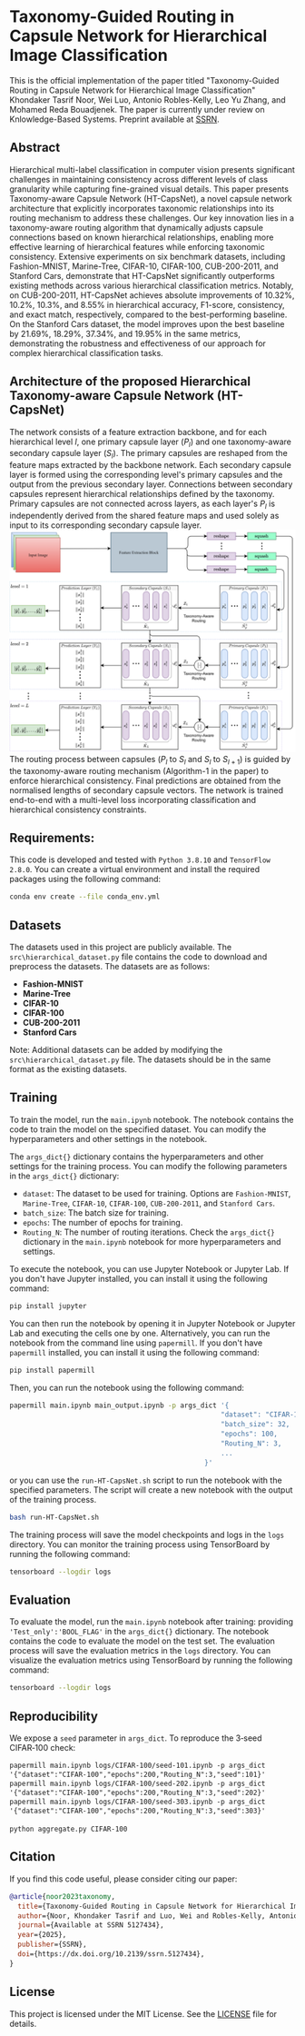 # Taxonomy-Guided Routing in Capsule Network for Hierarchical Image Classification

This is the official implementation of the paper titled "Taxonomy-Guided Routing in Capsule Network for Hierarchical Image Classification" Khondaker Tasrif Noor, Wei Luo, Antonio Robles-Kelly, Leo Yu Zhang, and Mohamed Reda Bouadjenek. The paper is currently under review on Knlowledge-Based Systems. Preprint available at [SSRN](https://ssrn.com/abstract=5127434).

## Abstract
Hierarchical multi-label classification in computer vision presents significant challenges in maintaining consistency across different levels of class granularity while capturing fine-grained visual details. This paper presents Taxonomy-aware Capsule Network (HT-CapsNet), a novel capsule network architecture that explicitly incorporates taxonomic relationships into its routing mechanism to address these challenges. Our key innovation lies in a taxonomy-aware routing algorithm that dynamically adjusts capsule connections based on known hierarchical relationships, enabling more effective learning of hierarchical features while enforcing taxonomic consistency. Extensive experiments on six benchmark datasets, including Fashion-MNIST, Marine-Tree, CIFAR-10, CIFAR-100, CUB-200-2011, and Stanford Cars, demonstrate that HT-CapsNet significantly outperforms existing methods across various hierarchical classification metrics. Notably, on CUB-200-2011, HT-CapsNet achieves absolute improvements of $10.32\%$, $10.2\%$, $10.3\%$, and $8.55\%$ in hierarchical accuracy, F1-score, consistency, and exact match, respectively, compared to the best-performing baseline. On the Stanford Cars dataset, the model improves upon the best baseline by $21.69\%$, $18.29\%$, $37.34\%$, and $19.95\%$ in the same metrics, demonstrating the robustness and effectiveness of our approach for complex hierarchical classification tasks.

## Architecture of the proposed Hierarchical Taxonomy-aware Capsule Network (HT-CapsNet)
The network consists of a feature extraction backbone, and for each hierarchical level $l$, one primary capsule layer $(P_{l})$ and one taxonomy-aware secondary capsule layer $(S_{l})$. The primary capsules are reshaped from the feature maps extracted by the backbone network. Each secondary capsule layer is formed using the corresponding level's primary capsules and the output from the previous secondary layer. Connections between secondary capsules represent hierarchical relationships defined by the taxonomy. Primary capsules are not connected across layers, as each layer's $P_l$ is independently derived from the shared feature maps and used solely as input to its corresponding secondary capsule layer.
![Fig: Architecture of the proposed Hierarchical Taxonomy-aware Capsule Network (HT-CapsNet)](src/model_arch/FIG-Architecture.png?raw=true "Architecture of the proposed Hierarchical Taxonomy-aware Capsule Network (HT-CapsNet)")
The routing process between capsules ($P_{l}$ to $S_{l}$ and $S_{l}$ to $S_{l+1}$) is guided by the taxonomy-aware routing mechanism (Algorithm-1 in the paper) to enforce hierarchical consistency. Final predictions are obtained from the normalised lengths of secondary capsule vectors. The network is trained end-to-end with a multi-level loss incorporating classification and hierarchical consistency constraints.

## Requirements:
This code is developed and tested with `Python 3.8.10` and `TensorFlow 2.8.0`. You can create a virtual environment and install the required packages using the following command:

```bash
conda env create --file conda_env.yml
```

## Datasets
The datasets used in this project are publicly available. The `src\hierarchical_dataset.py` file contains the code to download and preprocess the datasets. The datasets are as follows:
- **Fashion-MNIST**
- **Marine-Tree**
- **CIFAR-10**
- **CIFAR-100**
- **CUB-200-2011**
- **Stanford Cars**

Note: Additional datasets can be added by modifying the `src\hierarchical_dataset.py` file. The datasets should be in the same format as the existing datasets.

## Training

To train the model, run the `main.ipynb` notebook. The notebook contains the code to train the model on the specified dataset. You can modify the hyperparameters and other settings in the notebook.

The `args_dict{}` dictionary contains the hyperparameters and other settings for the training process. You can modify the following parameters in the `args_dict{}` dictionary:
- `dataset`: The dataset to be used for training. Options are `Fashion-MNIST`, `Marine-Tree`, `CIFAR-10`, `CIFAR-100`, `CUB-200-2011`, and `Stanford Cars`.
- `batch_size`: The batch size for training.
- `epochs`: The number of epochs for training.
- `Routing_N`: The number of routing iterations.
Check the `args_dict{}` dictionary in the `main.ipynb` notebook for more hyperparameters and settings.

To execute the notebook, you can use Jupyter Notebook or Jupyter Lab. If you don't have Jupyter installed, you can install it using the following command:

```bash
pip install jupyter
```
You can then run the notebook by opening it in Jupyter Notebook or Jupyter Lab and executing the cells one by one.
Alternatively, you can run the notebook from the command line using `papermill`. If you don't have `papermill` installed, you can install it using the following command:
```bash
pip install papermill
```
Then, you can run the notebook using the following command:
```bash
papermill main.ipynb main_output.ipynb -p args_dict '{
                                                    "dataset": "CIFAR-10",
                                                    "batch_size": 32,
                                                    "epochs": 100,
                                                    "Routing_N": 3,
                                                    ...
                                                }'
```

or you can use the `run-HT-CapsNet.sh` script to run the notebook with the specified parameters. The script will create a new notebook with the output of the training process.

```bash
bash run-HT-CapsNet.sh
```

The training process will save the model checkpoints and logs in the `logs` directory. You can monitor the training process using TensorBoard by running the following command:

```bash
tensorboard --logdir logs
```

## Evaluation
To evaluate the model, run the `main.ipynb` notebook after training: providing `'Test_only':'BOOL_FLAG'` in the `args_dict{}` dictionary. The notebook contains the code to evaluate the model on the test set. The evaluation process will save the evaluation metrics in the `logs` directory. You can visualize the evaluation metrics using TensorBoard by running the following command:

```bash
tensorboard --logdir logs
```

## Reproducibility
We expose a `seed` parameter in `args_dict`. To reproduce the 3‑seed CIFAR‑100 check:

```
papermill main.ipynb logs/CIFAR-100/seed-101.ipynb -p args_dict '{"dataset":"CIFAR-100","epochs":200,"Routing_N":3,"seed":101}'
papermill main.ipynb logs/CIFAR-100/seed-202.ipynb -p args_dict '{"dataset":"CIFAR-100","epochs":200,"Routing_N":3,"seed":202}'
papermill main.ipynb logs/CIFAR-100/seed-303.ipynb -p args_dict '{"dataset":"CIFAR-100","epochs":200,"Routing_N":3,"seed":303}'

python aggregate.py CIFAR-100
```

## Citation
If you find this code useful, please consider citing our paper:

```bibtex
@article{noor2023taxonomy,
  title={Taxonomy-Guided Routing in Capsule Network for Hierarchical Image Classification},
  author={Noor, Khondaker Tasrif and Luo, Wei and Robles-Kelly, Antonio and Zhang, Leo Yu and Bouadjenek, Mohamed Reda},
  journal={Available at SSRN 5127434},
  year={2025},
  publisher={SSRN},
  doi={https://dx.doi.org/10.2139/ssrn.5127434},
}
```

## License
This project is licensed under the MIT License. See the [LICENSE](LICENSE) file for details.